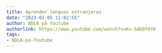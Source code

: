 ```yaml
---
title: Aprender lenguas extranjeras
date: "2023-01-05 11:02:55"
author: NDLA på Youtube
authorlink: https://www.youtube.com/watch?v=Kx-SAbDf6Y0
tags:
- NDLA-pa-Youtube
---
```

